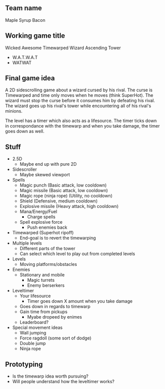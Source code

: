## Team name
Maple Syrup Bacon

## Working game title
Wicked Awesome Timewarped Wizard Ascending Tower
* W.A.T.W.A.T
* WATWAT

## Final game idea

A 2D sidescrolling game about a wizard cursed by his rival. 
The curse is Timewarped and time only moves when he moves (think SuperHot).
The wizard must stop the curse before it consumes him by defeating his rival.
The wizard goes up his rival's tower while encountering all of his rival's minions.

The level has a timer which also acts as a lifesource.
The timer ticks down in correspondance with the timewarp and when you take damage, the timer goes down as well.

## Stuff
* 2.5D
   * Maybe end up with pure 2D
* Sidescroller
   * Maybe skewed viewport
* Spells
   * Magic punch (Basic attack, low cooldown)
   * Magic missile (Basic attack, low cooldown)
   * Magic rope (ninja rope) (Utility, no cooldown)
   * Shield (Defensive, medium cooldown)
   * Explosive missile (Heavy attack, high cooldown)
   * Mana/Energy/Fuel
        * Charge spells
   * Spell explosive force
        * Push enemies back
* Timewarped (Superhot ripoff)
   * End-goal is to revert the timewarping
* Multiple levels 
   * Different parts of the tower
   * Can select which level to play out from completed levels
* Levels
   * Moving platforms/obstacles
* Enemies
   * Stationary and mobile
        * Magic turrets
        * Enemy berserkers
* Leveltimer
   * Your lifesource
        * Timer goes down X amount when you take damage
   * Goes down in regards to timewarp
   * Gain time from pickups
        * Myabe dropeed by enimes
   * Leaderboard?
* Special movement ideas
   * Wall jumping
   * Force ragdoll (some sort of dodge)
   * Double jump
   * Ninja rope

## Prototyping

* Is the timewarp idea worth pursuing?
* Will people understand how the leveltimer works?
